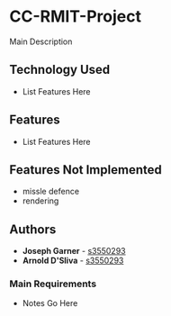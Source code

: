 # CC-RMIT-Project

Main Description

## Technology Used
* List Features Here

## Features
* List Features Here

## Features Not Implemented
* missle defence
* rendering

## Authors

* **Joseph Garner** - [s3550293](https://github.com/s3550293)
* **Arnold D'Sliva** - [s3550293](https://github.com/s3550293)

### Main Requirements

* Notes Go Here